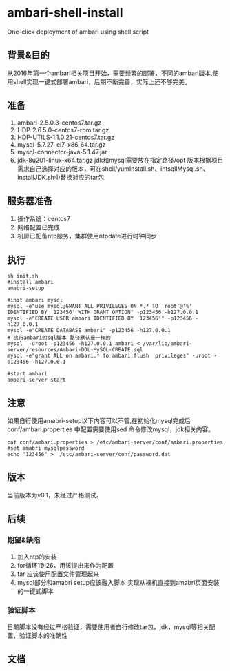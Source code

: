 # ambari-shell-install
One-click deployment of ambari using shell script
## 背景&目的
从2016年第一个ambari相关项目开始，需要频繁的部署，不同的ambari版本,使用shell实现一键式部署ambari，后期不断完善，实际上还不够完美。
## 准备
1. ambari-2.5.0.3-centos7.tar.gz
2. HDP-2.6.5.0-centos7-rpm.tar.gz
3. HDP-UTILS-1.1.0.21-centos7.tar.gz
4. mysql-5.7.27-el7-x86_64.tar.gz
5. mysql-connector-java-5.1.47.jar
6. jdk-8u201-linux-x64.tar.gz
jdk和mysql需要放在指定路径/opt
版本根据项目需求自己选择对应的版本，可在shell/yumInstall.sh、intsqllMysql.sh、installJDK.sh中替换对应的tar包
## 服务器准备
1. 操作系统：centos7
2. 网络配置已完成
3. 机房已配备ntp服务，集群使用ntpdate进行时钟同步
## 执行
```shell
sh init.sh
#install ambari
amabri-setup

#init ambari mysql
mysql -e"use mysql;GRANT ALL PRIVILEGES ON *.* TO 'root'@'%' IDENTIFIED BY '123456' WITH GRANT OPTION" -p123456 -h127.0.0.1
mysql -e"CREATE USER ambari IDENTIFIED BY '123456'" -p123456 -h127.0.0.1
mysql -e"CREATE DATABASE ambari" -p123456 -h127.0.0.1
# 执行ambari的sql脚本 路径默认是一样的
mysql  -uroot -p123456 -h127.0.0.1 ambari < /var/lib/ambari-server/resources/Ambari-DDL-MySQL-CREATE.sql
mysql -e"grant ALL on ambari.* to ambari;flush  privileges" -uroot -p123456 -h127.0.0.1

#start ambari
ambari-server start
```
## 注意
如果自行使用amabri-setup以下内容可以不管,在初始化mysql完成后
conf/ambari.properties 中配置需要使用sed 命令修改mysql，jdk相关内容。
```shell
cat conf/ambari.properties > /etc/ambari-server/conf/ambari.properties
#set amabri mysqlpassword
echo "123456" >  /etc/ambari-server/conf/password.dat
```
## 版本
当前版本为v0.1，未经过严格测试。

## 后续
### 期望&缺陷
1. 加入ntp的安装
2. for循环1到26，用该提出来作为配置
3. tar 应该使用配置文件管理起来
4. mysql部分和amabri setup应该融入脚本
实现从裸机直接到amabri页面安装的一键式脚本
### 验证脚本
目前脚本没有经过严格验证，需要使用者自行修改tar包，jdk，mysql等相关配置，验证脚本的准确性

## 文档
